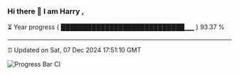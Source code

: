 ### Hi there 👋 I am Harry , 

⏳ Year progress { ████████████████████████████▁▁ } 93.37 %

---

⏰ Updated on Sat, 07 Dec 2024 17:51:10 GMT

![Progress Bar CI](https://github.com/duykhang68/duykhang68/workflows/Progress%20Bar%20CI/badge.svg)
